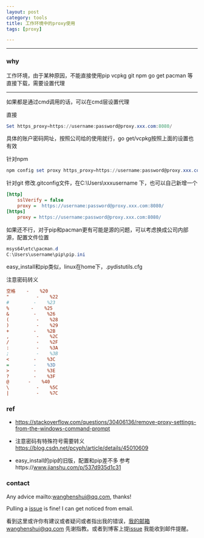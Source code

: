 ```yaml
---
layout: post
category: tools
title: 工作环境中的proxy使用
tags: [proxy]

---
```


  

---

### why

工作环境，由于某种原因，不能直接使用pip vcpkg git npm go get pacman 等直接下载，需要设置代理

----

如果都是通过cmd调用的话，可以在cmd层设置代理

直接

```powershell
Set https_proxy=https://username:password@proxy.xxx.com:8080/
```

具体的账户密码网址，按照公司给的使用就行，go get/vcpkg按照上面的设置也有效



针对npm

```powershell
npm config set proxy https_proxy=https://username:password@proxy.xxx.com:8080/
```



针对git 修改.gitconfig文件，在C:\Users\xxxusername  下，也可以自己新增一个

```ini
[http]
	sslVerify = false
	proxy =  https://username:password@proxy.xxx.com:8080/
[https]
	proxy = https://username:password@proxy.xxx.com:8080/
```

如果还不行，对于pip和pacman更有可能是源的问题，可以考虑换成公司内部源，配置文件位置

```powershell
msys64\etc\pacman.d
C:\Users\username\pip\pip.ini
```

easy_install和pip类似，linux在home下，.pydistutils.cfg



注意密码转义

```ini
空格    -    %20
"          -    %22
#         -    %23
%        -    %25
&         -    %26
(          -    %28
)          -    %29
+         -    %2B
,          -    %2C
/          -    %2F
:          -    %3A
;          -    %3B
<         -    %3C
=         -    %3D
>         -    %3E
?         -    %3F
@       -    %40
\          -    %5C
|          -    %7C 
```



### ref

- <https://stackoverflow.com/questions/30406136/remove-proxy-settings-from-the-windows-command-prompt>

- 注意密码有特殊符号需要转义 <https://blog.csdn.net/pcyph/article/details/45010609>

- easy_install的pip的旧版，配置和pip差不多 参考https://www.jianshu.com/p/537d935d1c31

  

### contact

Any advice mailto:wanghenshui@qq.com, thanks! 

Pulling a [issue](https://github.com/wanghenshui/wanghenshui.github.io/issues/new) is fine! I can get noticed from email.

看到这里或许你有建议或者疑问或者指出我的错误，我的邮箱wanghenshui@qq.com 先谢指教。或者到博客上提[issue](https://github.com/wanghenshui/wanghenshui.github.io/issues/new) 我能收到邮件提醒。